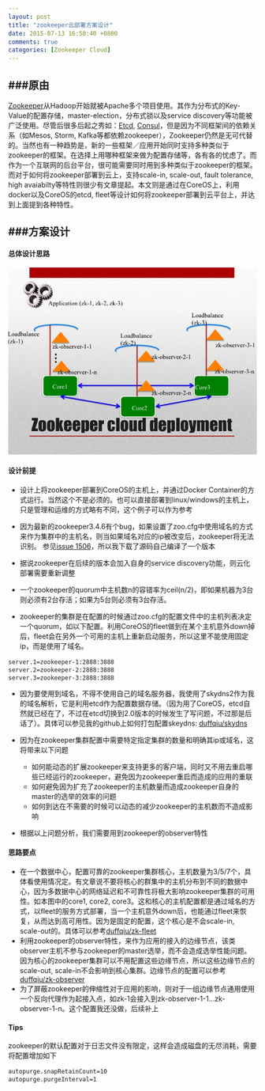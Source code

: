 ```yaml
---
layout: post
title: "zookeeper云部署方案设计"
date: 2015-07-13 16:50:40 +0800
comments: true
categories: [Zookeeper Cloud]
---
```


###原由
---
[Zookeeper](http://zookeeper.apache.org/)从Hadoop开始就被Apache多个项目使用。其作为分布式的Key-Value的配置存储，master-election，分布式锁以及service discovery等功能被广泛使用。尽管后很多后起之秀如：[Etcd](https://coreos.com/etcd/), [Consul](https://www.consul.io/)，但是因为不同框架间的依赖关系（如Mesos, Storm, Kafka等都依赖zookeeper），Zookeeper仍然是无可代替的。当然也有一种趋势是，新的一些框架／应用开始同时支持多种类似于zookeeper的框架。在选择上用哪种框架来做为配置存储等，各有各的忧虑了。而作为一个互联网的后台平台，很可能需要同时用到多种类似于zookeeper的框架。而对于如何将zookeeper部署到云上，支持scale-in, scale-out, fault tolerance, high avaiabilty等特性则很少有文章提起。本文则是通过在CoreOS上，利用docker以及CoreOS的etcd, fleet等设计如何将zookeeper部署到云平台上，并达到上面提到各种特性。


###方案设计
---

#### 总体设计思路


![zookeeper cloud deploy](/images/zookeepercloud.jpg)


#### 设计前提

- 设计上将zookeeper部署到CoreOS的主机上，并通过Docker Container的方式运行。当然这个不是必须的。也可以直接部署到linux/windows的主机上，只是管理和运维的方式略有不同，这个例子可以作为参考
- 因为最新的zookeeper3.4.6有个bug，如果设置了zoo.cfg中使用域名的方式来作为集群中的主机名，则当如果域名对应的ip被改变后，zookeeper将无法识别。 参见[issue 1506](https://issues.apache.org/jira/browse/ZOOKEEPER-1506)，所以我下载了源码自己编译了一个版本
- 据说zookeeper在后续的版本会加入自身的service discovery功能，则云化部署需要重新调整
- 一个zookeeper的quorum中主机数n的容错率为ceil(n/2)，即如果机器为3台则必须有2台存活；如果为5台则必须有3台存活。

- zookeeper的集群是在配置的时候通过zoo.cfg的配置文件中的主机列表决定一个quorum，如以下配置。利用CoreOS的fleet做到在某个主机意外down掉后，fleet会在另外一个可用的主机上重新启动服务，所以这里不能使用固定ip，而是使用了域名。

```
server.1=zookeeper-1:2888:3888
server.2=zookeeper-2:2888:3888
server.3=zookeeper-3:2888:3888
```

- 因为要使用到域名，不得不使用自己的域名服务器，我使用了skydns2作为我的域名解析，它是利用etcd作为配置数据存储。（因为用了CoreOS，etcd自然就已经在了，不过在etcd切换到2.0版本的时候发生了写问题，不过那是后话了）。具体可以参见我的github上如何打包配置skeydns: [duffqiu/skydns](https://github.com/duffqiu/skydns2)
- 因为在zookeeper集群配置中需要特定指定集群的数量和明确其ip或域名，这将带来以下问题

   - 如何能动态的扩展zookeeper来支持更多的客户端，同时又不用去重启哪些已经运行的zookeeper，避免因为zookeeper重启而造成的应用的重联
   - 如何避免因为扩充了zookeeper的主机数量而造成zookeeper自身的master的选举的效率的问题
   - 如何到达在不需要的时候可以动态的减少zookeeper的主机数而不造成影响
   
   
-  根据以上问题分析，我们需要用到zookeeper的observer特性  


#### 思路要点

- 在一个数据中心，配置可靠的zookeeper集群核心，主机数量为3/5/7个，具体看使用情况定。有文章说不要将核心的群集中的主机分布到不同的数据中心，因为多数据中心的网络延迟和不可靠性将极大影响zookeeper集群的可用性。如本图中的core1, core2, core3。这和核心的主机配置都是通过域名的方式，以fleet的服务方式部署，当一个主机意外down后，也能通过fleet来恢复，从而达到高可用性。因为是固定的配置，这个核心是不会scale-in, scale-out的。具体可以参考[duffqiu/zk-fleet](https://github.com/duffqiu/zk-fleet)
- 利用zookeeper的observer特性，来作为应用的接入的边缘节点，该类observer主机不参与zookeeper的master选举，而不会造成选举性能问题。因为核心的zookeeper集群可以不用配置这些边缘节点，所以这些边缘节点的scale-out, scale-in不会影响到核心集群。边缘节点的配置可以参考[duffqiu/zk-observer](https://github.com/duffqiu/zk-observer)
- 为了屏蔽zookeeper的伸缩性对于应用的影响，则对于一组边缘节点通用使用一个反向代理作为起接入点，如zk-1会接入到zk-observer-1-1...zk-observer-1-n。这个配置我还没做，后续补上


#### Tips

zookeeper的默认配置对于日志文件没有限定，这样会造成磁盘的无尽消耗，需要将配置增加如下

```
autopurge.snapRetainCount=10
autopurge.purgeInterval=1
```